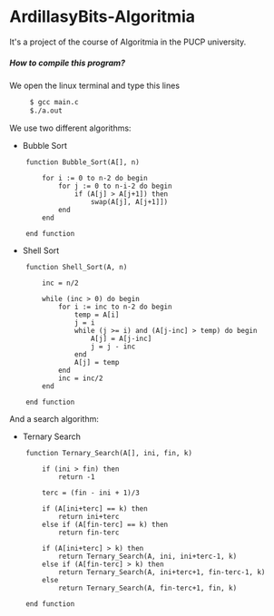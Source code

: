 # ArdillasyBits-Algoritmia
It's a project of the course of Algoritmia in the PUCP university.
##### How to compile this program?
We open the linux terminal and type this lines
```sh
     $ gcc main.c
     $./a.out
```
We use two different algorithms:
  - Bubble Sort
```pseudo
    function Bubble_Sort(A[], n)
    
        for i := 0 to n-2 do begin
            for j := 0 to n-i-2 do begin
                if (A[j] > A[j+1]) then
                    swap(A[j], A[j+1]])
            end
        end
        
    end function
```
- Shell Sort
```pseudo
    function Shell_Sort(A, n)
    
        inc = n/2
        
        while (inc > 0) do begin
            for i := inc to n-2 do begin
                temp = A[i]
                j = i
                while (j >= i) and (A[j-inc] > temp) do begin
                    A[j] = A[j-inc]
                    j = j - inc
                end
                A[j] = temp
            end
            inc = inc/2
        end
        
    end function
```
And a search algorithm:
- Ternary Search
```pseudo
    function Ternary_Search(A[], ini, fin, k)
    
        if (ini > fin) then
            return -1
            
        terc = (fin - ini + 1)/3
        
        if (A[ini+terc] == k) then
            return ini+terc
        else if (A[fin-terc] == k) then
            return fin-terc
            
        if (A[ini+terc] > k) then
            return Ternary_Search(A, ini, ini+terc-1, k)
        else if (A[fin-terc] > k) then
            return Ternary_Search(A, ini+terc+1, fin-terc-1, k)
        else
            return Ternary_Search(A, fin-terc+1, fin, k)
            
    end function
```
